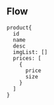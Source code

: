 ## Flow

```
product{
  id
  name
  desc
  imgList: []
  prices: [
    {
      price
      size
    }
  ]
}

```
